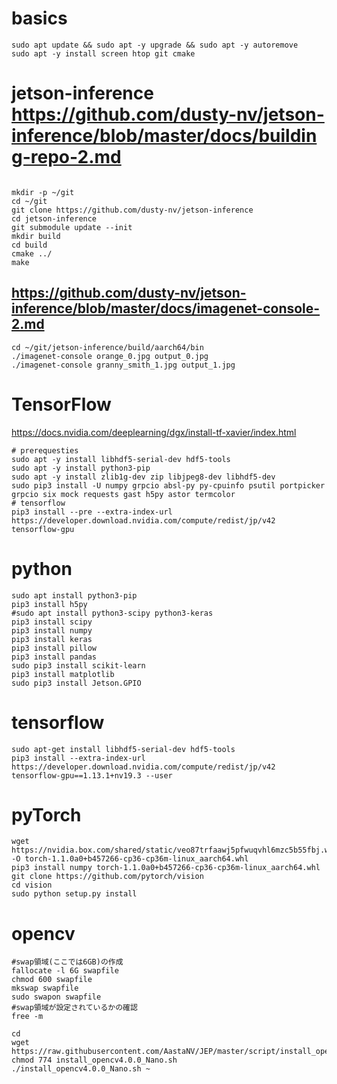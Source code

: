 # basics
```
sudo apt update && sudo apt -y upgrade && sudo apt -y autoremove
sudo apt -y install screen htop git cmake
```

# jetson-inference https://github.com/dusty-nv/jetson-inference/blob/master/docs/building-repo-2.md
```

mkdir -p ~/git
cd ~/git
git clone https://github.com/dusty-nv/jetson-inference
cd jetson-inference
git submodule update --init
mkdir build
cd build
cmake ../
make
```

## https://github.com/dusty-nv/jetson-inference/blob/master/docs/imagenet-console-2.md
```
cd ~/git/jetson-inference/build/aarch64/bin
./imagenet-console orange_0.jpg output_0.jpg
./imagenet-console granny_smith_1.jpg output_1.jpg
```

# TensorFlow
https://docs.nvidia.com/deeplearning/dgx/install-tf-xavier/index.html
```
# prerequesties
sudo apt -y install libhdf5-serial-dev hdf5-tools
sudo apt -y install python3-pip
sudo apt -y install zlib1g-dev zip libjpeg8-dev libhdf5-dev 
sudo pip3 install -U numpy grpcio absl-py py-cpuinfo psutil portpicker grpcio six mock requests gast h5py astor termcolor
# tensorflow
pip3 install --pre --extra-index-url https://developer.download.nvidia.com/compute/redist/jp/v42 tensorflow-gpu
```

# python
```
sudo apt install python3-pip
pip3 install h5py
#sudo apt install python3-scipy python3-keras
pip3 install scipy
pip3 install numpy
pip3 install keras
pip3 install pillow
pip3 install pandas
sudo pip3 install scikit-learn
pip3 install matplotlib
sudo pip3 install Jetson.GPIO
```

# tensorflow
```
sudo apt-get install libhdf5-serial-dev hdf5-tools
pip3 install --extra-index-url https://developer.download.nvidia.com/compute/redist/jp/v42 tensorflow-gpu==1.13.1+nv19.3 --user
```

# pyTorch
```
wget https://nvidia.box.com/shared/static/veo87trfaawj5pfwuqvhl6mzc5b55fbj.whl -O torch-1.1.0a0+b457266-cp36-cp36m-linux_aarch64.whl
pip3 install numpy torch-1.1.0a0+b457266-cp36-cp36m-linux_aarch64.whl
git clone https://github.com/pytorch/vision
cd vision
sudo python setup.py install
```

# opencv
```
#swap領域(ここでは6GB)の作成
fallocate -l 6G swapfile
chmod 600 swapfile
mkswap swapfile
sudo swapon swapfile
#swap領域が設定されているかの確認
free -m

cd
wget https://raw.githubusercontent.com/AastaNV/JEP/master/script/install_opencv4.0.0_Nano.sh
chmod 774 install_opencv4.0.0_Nano.sh
./install_opencv4.0.0_Nano.sh ~
```


